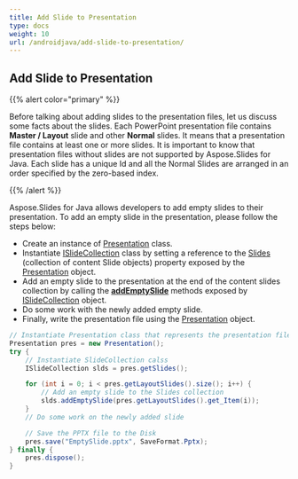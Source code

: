 ```yaml
---
title: Add Slide to Presentation
type: docs
weight: 10
url: /androidjava/add-slide-to-presentation/
---
```


## **Add Slide to Presentation**
{{% alert color="primary" %}} 

Before talking about adding slides to the presentation files, let us discuss some facts about the slides. Each PowerPoint presentation file contains **Master / Layout** slide and other **Normal** slides. It means that a presentation file contains at least one or more slides. It is important to know that presentation files without slides are not supported by Aspose.Slides for Java. Each slide has a unique Id and all the Normal Slides are arranged in an order specified by the zero-based index.

{{% /alert %}} 

Aspose.Slides for Java allows developers to add empty slides to their presentation. To add an empty slide in the presentation, please follow the steps below:

- Create an instance of [Presentation](https://reference.aspose.com/slides/androidjava/com.aspose.slides/presentation) class.
- Instantiate [ISlideCollection](https://reference.aspose.com/slides/androidjava/com.aspose.slides/ISlideCollection) class by setting a reference to the [Slides](https://reference.aspose.com/slides/androidjava/com.aspose.slides/Presentation#getSlides--) (collection of content Slide objects) property exposed by the [Presentation](https://reference.aspose.com/slides/androidjava/com.aspose.slides/presentation) object.
- Add an empty slide to the presentation at the end of the content slides collection by calling the [**addEmptySlide**](https://reference.aspose.com/slides/androidjava/com.aspose.slides/ISlideCollection#addEmptySlide-com.aspose.slides.ILayoutSlide-) methods exposed by [ISlideCollection](https://reference.aspose.com/slides/androidjava/com.aspose.slides/ISlideCollection) object.
- Do some work with the newly added empty slide.
- Finally, write the presentation file using the [Presentation](https://reference.aspose.com/slides/androidjava/com.aspose.slides/presentation) object.

```java
// Instantiate Presentation class that represents the presentation file
Presentation pres = new Presentation();
try {
    // Instantiate SlideCollection calss
    ISlideCollection slds = pres.getSlides();

    for (int i = 0; i < pres.getLayoutSlides().size(); i++) {
        // Add an empty slide to the Slides collection
        slds.addEmptySlide(pres.getLayoutSlides().get_Item(i));
    }
    // Do some work on the newly added slide

    // Save the PPTX file to the Disk
    pres.save("EmptySlide.pptx", SaveFormat.Pptx);
} finally {
    pres.dispose();
}
```
